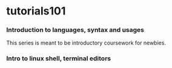 # tutorials101

### Introduction to languages, syntax and usages
This series is meant to be introductory coursework for newbies.

### Intro to linux shell, terminal editors
